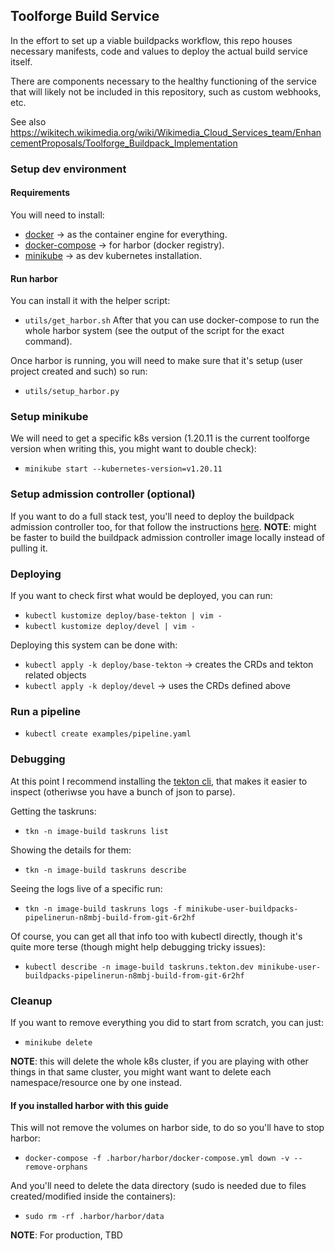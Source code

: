 ## Toolforge Build Service

In the effort to set up a viable buildpacks workflow, this repo houses necessary
manifests, code and values to deploy the actual build service itself.

There are components necessary to the healthy functioning of the service that
will likely not be included in this repository, such as custom webhooks, etc.

See also https://wikitech.wikimedia.org/wiki/Wikimedia_Cloud_Services_team/EnhancementProposals/Toolforge_Buildpack_Implementation


### Setup dev environment
#### Requirements
You will need to install:
* [docker](https://www.docker.com/) -> as the container engine for everything.
* [docker-compose](https://docs.docker.com/compose/) -> for harbor (docker registry).
* [minikube](https://minikube.sigs.k8s.io/docs/) -> as dev kubernetes installation.

#### Run harbor
You can install it with the helper script:
* `utils/get_harbor.sh`
After that you can use docker-compose to run the whole harbor system (see the output of the script for the exact command).

Once harbor is running, you will need to make sure that it's setup (user project created and such) so run:
- `utils/setup_harbor.py`

### Setup minikube
We will need to get a specific k8s version (1.20.11 is the current toolforge version when writing this, you might want to double check):
 - `minikube start --kubernetes-version=v1.20.11`

### Setup admission controller (optional)
If you want to do a full stack test, you'll need to deploy the buildpack admission controller too, for that follow the instructions [here](https://github.com/toolforge/buildpack-admission-controller).
**NOTE**: might be faster to build the buildpack admission controller image locally instead of pulling it.

### Deploying
If you want to check first what would be deployed, you can run:
- `kubectl kustomize deploy/base-tekton | vim -`
- `kubectl kustomize deploy/devel | vim -`

Deploying this system can be done with:
- `kubectl apply -k deploy/base-tekton` -> creates the CRDs and tekton related objects
- `kubectl apply -k deploy/devel` -> uses the CRDs defined above

### Run a pipeline
- `kubectl create examples/pipeline.yaml`

### Debugging
At this point I recommend installing the [tekton cli](https://tekton.dev/docs/cli/), that makes it easier to inspect (otheriwse you have a bunch of json to parse).


Getting the taskruns:
- `tkn -n image-build taskruns list`

Showing the details for them:
- `tkn -n image-build taskruns describe`

Seeing the logs live of a specific run:
- `tkn -n image-build taskruns logs -f minikube-user-buildpacks-pipelinerun-n8mbj-build-from-git-6r2hf`

Of course, you can get all that info too with kubectl directly, though it's quite more terse (though might help debugging tricky issues):
- `kubectl describe -n image-build taskruns.tekton.dev minikube-user-buildpacks-pipelinerun-n8mbj-build-from-git-6r2hf`


### Cleanup
If you want to remove everything you did to start from scratch, you can just:
- `minikube delete`

**NOTE**: this will delete the whole k8s cluster, if you are playing with other things in that same cluster, you might want want to delete each namespace/resource one by one instead.

#### If you installed harbor with this guide
This will not remove the volumes on harbor side, to do so you'll have to stop harbor:

- `docker-compose -f .harbor/harbor/docker-compose.yml down -v --remove-orphans`

And you'll need to delete the data directory (sudo is needed due to files created/modified inside the containers):
- `sudo rm -rf .harbor/harbor/data`

**NOTE**: For production, TBD
